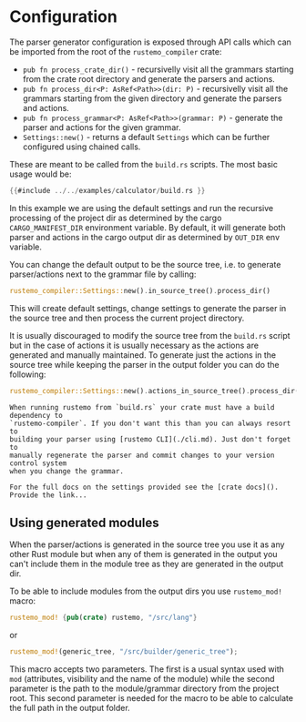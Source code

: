 # Configuration

The parser generator configuration is exposed through API calls which can be
imported from the root of the `rustemo_compiler` crate:

- `pub fn process_crate_dir()` - recursivelly visit all the grammars starting
  from the crate root directory and generate the parsers and actions.
- `pub fn process_dir<P: AsRef<Path>>(dir: P)` - recursivelly visit all the
  grammars starting from the given directory and generate the parsers and
  actions.
- `pub fn process_grammar<P: AsRef<Path>>(grammar: P)` - generate the parser and
  actions for the given grammar.
- `Settings::new()` - returns a default `Settings` which can be further
  configured using chained calls.

These are meant to be called from the `build.rs` scripts. The most basic usage would be:

```rust
{{#include ../../examples/calculator/build.rs }}
```

In this example we are using the default settings and run the recursive
processing of the project dir as determined by the cargo `CARGO_MANIFEST_DIR`
environment variable. By default, it will generate both parser and actions in
the cargo output dir as determined by `OUT_DIR` env variable.

You can change the default output to be the source tree, i.e. to generate
parser/actions next to the grammar file by calling:

```rust
rustemo_compiler::Settings::new().in_source_tree().process_dir()
```

This will create default settings, change settings to generate the parser in the
source tree and then process the current project directory.

It is usually discouraged to modify the source tree from the `build.rs` script
but in the case of actions it is usually necessary as the actions are generated
and manually maintained. To generate just the actions in the source tree while
keeping the parser in the output folder you can do the following:

```rust
rustemo_compiler::Settings::new().actions_in_source_tree().process_dir()
```

```admonish note
When running rustemo from `build.rs` your crate must have a build dependency to
`rustemo-compiler`. If you don't want this than you can always resort to
building your parser using [rustemo CLI](./cli.md). Just don't forget to
manually regenerate the parser and commit changes to your version control system
when you change the grammar.
```

```admonish todo
For the full docs on the settings provided see the [crate docs](). Provide the link...
```

## Using generated modules

When the parser/actions is generated in the source tree you use it as any other
Rust module but when any of them is generated in the output you can't include
them in the module tree as they are generated in the output dir.

To be able to include modules from the output dirs you use `rustemo_mod!` macro:

```rust
rustemo_mod! {pub(crate) rustemo, "/src/lang"}
```

or

```rust
rustemo_mod!(generic_tree, "/src/builder/generic_tree");
```

This macro accepts two parameters. The first is a usual syntax used with `mod`
(attributes, visibility and the name of the module) while the second parameter
is the path to the module/grammar directory from the project root. This second
parameter is needed for the macro to be able to calculate the full path in the
output folder.

